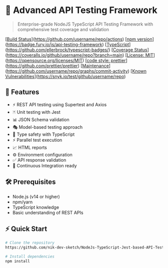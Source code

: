 # 🚀 Advanced API Testing Framework
> Enterprise-grade NodeJS TypeScript API Testing Framework with comprehensive test coverage and validation

[[Build Status](https://github.com/username/repo/workflows/CI/badge.svg)](https://github.com/username/repo/actions)
[[npm version](https://badge.fury.io/js/api-testing-framework.svg)](https://badge.fury.io/js/api-testing-framework)
[[TypeScript](https://badges.frapsoft.com/typescript/code/typescript.svg?v=101)](https://github.com/ellerbrock/typescript-badges/)
[[Coverage Status](https://coveralls.io/repos/github/username/repo/badge.svg?branch=main)](https://coveralls.io/github/username/repo?branch=main)
[[License: MIT](https://img.shields.io/badge/License-MIT-yellow.svg)](https://opensource.org/licenses/MIT)
[[code style: prettier](https://img.shields.io/badge/code_style-prettier-ff69b4.svg)](https://github.com/prettier/prettier)
[[Maintenance](https://img.shields.io/badge/Maintained%3F-yes-green.svg)](https://github.com/username/repo/graphs/commit-activity)
[[Known Vulnerabilities](https://snyk.io/test/github/username/repo/badge.svg)](https://snyk.io/test/github/username/repo)

## 🎯 Features
- ⚡️ REST API testing using Supertest and Axios
- 🃏 Unit testing with Jest
- 📊 JSON Schema validation
- 🎭 Model-based testing approach
- 📝 Type safety with TypeScript
- ⚡️ Parallel test execution
- 📈 HTML reports
- ⚙️ Environment configuration
- ✅ API response validation
- 🔄 Continuous Integration ready

## 🛠️ Prerequisites
- Node.js (v14 or higher)
- npm/yarn
- TypeScript knowledge
- Basic understanding of REST APIs

## ⚡️ Quick Start

```bash
# Clone the repository
https://github.com/nik-dev-sketch/NodeJs-TypeScript-Jest-based-API-Testing-Framework.git

# Install dependencies
npm install
